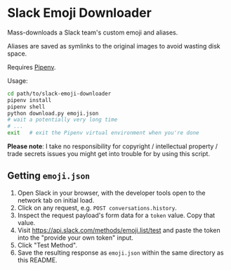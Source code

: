 # Slack Emoji Downloader
Mass-downloads a Slack team's custom emoji and aliases.

Aliases are saved as symlinks to the original images to avoid wasting disk space.

Requires [Pipenv](https://pipenv.pypa.io/en/latest/).

Usage:
```sh
cd path/to/slack-emoji-downloader
pipenv install
pipenv shell
python download.py emoji.json
# wait a potentially very long time
# ...
exit   # exit the Pipenv virtual environment when you're done
```

**Please note**: I take no responsibility for copyright / intellectual property / trade secrets issues you might get into trouble for by using this script.

## Getting `emoji.json`
1. Open Slack in your browser, with the developer tools open to the network tab on initial load.
2. Click on any request, e.g. `POST conversations.history`.
3. Inspect the request payload's form data for a `token` value. Copy that value.
4. Visit https://api.slack.com/methods/emoji.list/test and paste the token into the "provide your own token" input.
5. Click "Test Method".
6. Save the resulting response as `emoji.json` within the same directory as this README.
